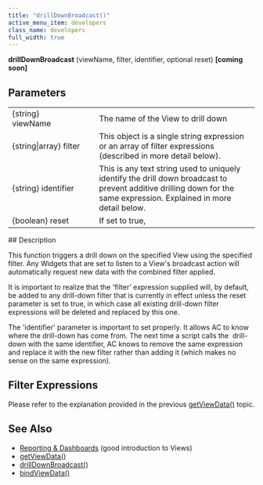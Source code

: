 ```yaml
---
title: "drillDownBroadcast()"
active_menu_item: developers
class_name: developers
full_width: true
---
```



**drillDownBroadcast** (viewName, filter, identifier, optional reset) **[coming soon]**

## Parameters

<table>
<tr>
<td width="202">
{string} viewName

</td>
<td width="17">
</td>
<td width="661">
The name of the View to drill down

</td>
</tr>
<tr>
<td width="202">
{string|array} filter

</td>
<td width="17">
</td>
<td width="661">
This object is a single string expression or an array of filter expressions (described in more detail below).

</td>
</tr>
<tr>
<td width="202">
{string} identifier

</td>
<td width="17">
</td>
<td width="661">
This is any text string used to uniquely identify the drill down broadcast to prevent additive drilling down for the same expression. Explained in more detail below.

</td>
</tr>
<tr>
<td width="202">
{boolean} reset

</td>
<td width="17">
</td>
<td width="661">
If set to true,

</td>
</tr>
</table>
## Description

This function triggers a drill down on the specified View using the specified filter. Any Widgets that are set to listen to a View's broadcast action will automatically request new data with the combined filter applied.

It is important to realize that the 'filter' expression supplied will, by default, be added to any drill-down filter that is currently in effect unless the reset parameter is set to true, in which case all existing drill-down filter expressions will be deleted and replaced by this one.

The 'identifier' parameter is important to set properly. It allows AC to know where the drill-down has come from. The next time a script calls the  drill-down with the same identifier, AC knows to remove the same expression and replace it with the new filter rather than adding it (which makes no sense on the same expression).

## Filter Expressions

Please refer to the explanation provided in the previous [getViewData()](/developers/documentation/scripting-apis/client-api/data-view-functions/getviewdata) topic.

## See Also

 - [Reporting & Dashboards](/developers/documentation/product-guide/advanced-features/data-integration-reporting-dashboards/) (good introduction to Views)
 - [getViewData()](/developers/documentation/scripting-apis/client-api/data-view-functions/getviewdata)
 - [drillDownBroadcast()](/developers/documentation/scripting-apis/client-api/data-view-functions/drilldownbroadcast)
 - [bindViewData()](/developers/documentation/scripting-apis/client-api/data-view-functions/setviewcallback)

